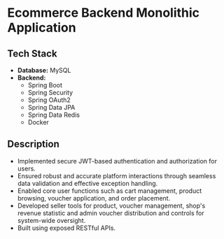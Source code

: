 # Ecommerce Backend Monolithic Application

## Tech Stack

- **Database:** MySQL
- **Backend:**
  - Spring Boot
  - Spring Security
  - Spring OAuth2
  - Spring Data JPA
  - Spring Data Redis
  - Docker

## Description

- Implemented secure JWT-based authentication and authorization for users.
- Ensured robust and accurate platform interactions through seamless data validation and effective exception handling.
- Enabled core user functions such as cart management, product browsing, voucher application, and order placement.
- Developed seller tools for product, voucher management, shop's revenue statistic and admin voucher distribution and controls for system-wide oversight.
- Built using exposed RESTful APIs.
